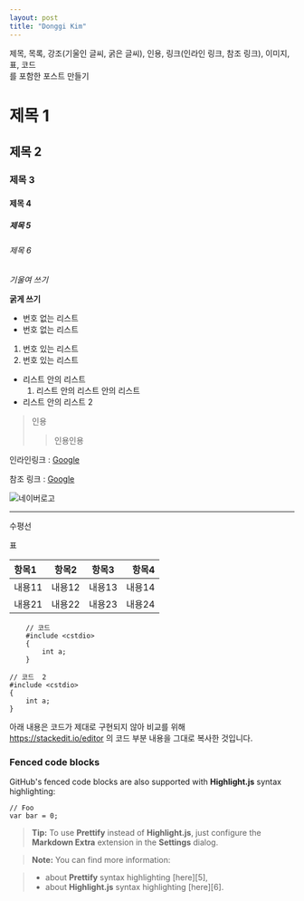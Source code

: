 ```yaml
---
layout: post
title: "Donggi Kim"
---
```


제목, 목록, 강조(기울인 글씨, 굵은 글씨), 인용, 링크(인라인 링크, 참조 링크), 이미지, 표, 코드   
를 포함한 포스트 만들기


# 제목 1

## 제목 2

### 제목 3

#### 제목 4

##### 제목 5

###### 제목 6

*기울여 쓰기*

**굵게 쓰기**

* 번호 없는 리스트
* 번호 없는 리스트

1. 번호 있는 리스트
2. 번호 있는 리스트
  * 리스트 안의 리스트
    1. 리스트 안의 리스트 안의 리스트
  * 리스트 안의 리스트 2

> 인용
>> 인용인용

인라인링크 : [Google](http://www.google.com)

참조 링크 : [Google][구글 링크]

![네이버로고](http://img.naver.net/static/www/u/2013/0731/nmms_224940510.gif)

---
수평선

표

| 항목1 | 항목2 | 항목3 | 항목4 |
|:-----|:-----:|:-----:|------:|
| 내용11 | 내용12 | 내용13 | 내용14 |
| 내용21 | 내용22 | 내용23 | 내용24 |

```
    // 코드  
    #include <cstdio>  
    {  
        int a;  
    }
```

    // 코드  2
    #include <cstdio>  
    {  
        int a;  
    }

아래 내용은 코드가 제대로 구현되지 않아 비교를 위해   
https://stackedit.io/editor 의 코드 부분 내용을 그대로 복사한 것입니다.  



[구글 링크]: http://www.google.com


### Fenced code blocks

GitHub's fenced code blocks are also supported with **Highlight.js** syntax highlighting:

```
// Foo
var bar = 0;
```

> **Tip:** To use **Prettify** instead of **Highlight.js**, just configure the **Markdown Extra** extension in the <i class="icon-cog"></i> **Settings** dialog.

> **Note:** You can find more information:

> - about **Prettify** syntax highlighting [here][5],
> - about **Highlight.js** syntax highlighting [here][6].

